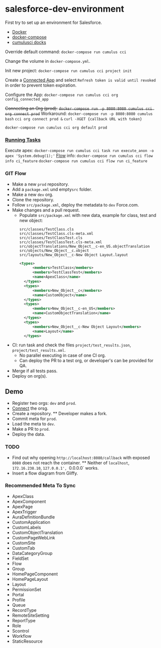 # salesforce-dev-environment
First try to set up an environment for Salesforce.

* [Docker](https://www.docker.com/)
* [docker-compose](https://docs.docker.com/compose/)
* [cumulusci docks](http://cumulusci.readthedocs.io/en/latest/tutorial.html)

Override default command:
`docker-compose run cumulus cci`

Change the volume in `docker-compose.yml`.

Init new project:
`docker-compose run cumulus cci project init`

Create a [Connected App](http://cumulusci.readthedocs.io/en/latest/tutorial.html#part-3-connecting-salesforce-orgs) and select `Refresh token is valid until revoked` in order to prevent token expiration.

Configure the App:
`docker-compose run cumulus cci org config_connected_app`

~~Connecting an Org (prod):~~
~~`docker-compose run -p 8080:8080 cumulus cci org connect prod`~~
Workaround:
`docker-compose run -p 8080:8080 cumulus bash`
`cci org connect prod &`
`curl -XGET {callback URL with token}`

`docker-compose run cumulus cci org default prod`

### [Running Tasks](http://cumulusci.readthedocs.io/en/latest/tutorial.html#part-4-running-tasks)
Execute apex:
`docker-compose run cumulus cci task run execute_anon -o apex 'System.debug(1);'`
[Flow](http://cumulusci.readthedocs.io/en/latest/tutorial.html#part-5-flows) info:
`docker-compose run cumulus cci flow info ci_feature`
`docker-compose run cumulus cci flow run ci_feature`

### GIT Flow
* Make a new `prod` repository.
* Add a `package.xml` und empty`src` folder.
* Make a new `dev` org.
* Clone the repository.
* Follow `src/package.xml`, deploy the metadata to `dev` Force.com.
* Make changes and a pull request.
  * Populate `src/package.xml` with new data, example for class, test and new object:
      ```
      src/classes/TestClass.cls
      src/classes/TestClass.cls-meta.xml
      src/classes/TestClassTest.cls
      src/classes/TestClassTest.cls-meta.xml
      src/objectTranslations/New_Object__c-en_US.objectTranslation
      src/objects/New_Object__c.object
      src/layouts/New_Object__c-New Object Layout.layout
      ```
      ```xml
      <types>
            <members>TestClass</members>
            <members>TestClassTest</members>
            <name>ApexClass</name>
        </types>
        <types>
            <members>New_Object__c</members>
            <name>CustomObject</name>
        </types>
        <types>
            <members>New_Object__c-en_US</members>
            <name>CustomObjectTranslation</name>
        </types>
        <types>
            <members>New_Object__c-New Object Layout</members>
            <name>Layout</name>
        </types>
    ```
* CI: run task and check the files `project/test_results.json`, `project/test_results.xml`.
  * No parallel executing in case of one CI org.
  * Can deploy the PR to a test org, or developer's can be provided for QA.
* Merge if all tests pass.
* Deploy on org(s).

## Demo
* Register two orgs: `dev` and `prod`.
* [Connect](http://cumulusci.readthedocs.io/en/latest/tutorial.html#part-3-connecting-salesforce-orgs) the orsg.
* Create a repository.
** Developer makes a fork.
* Commit meta for `prod`.
* Load the meta to `dev`.
* Make a PR to `prod`.
* Deploy the data.

### TODO
* Find out why opening `http://localhost:8080/callback` with exposed `8080` does not reach the container.
** Neither of `localhost`, `172.16.238.10`, `127.0.0.1', `0.0.0.0` works.
* Insert a flow diagram from Gliffy.

### Recommended Meta To Sync
* ApexClass
* ApexComponent
* ApexPage
* ApexTrigger
* AuraDefinitionBundle
* CustomApplication
* CustomLabels
* CustomObjectTranslation
* CustomPageWebLink
* CustomSite
* CustomTab
* DataCategoryGroup
* FieldSet
* Flow
* Group
* HomePageComponent
* HomePageLayout
* Layout
* PermissionSet
* Portal
* Profile
* Queue
* RecordType
* RemoteSiteSetting
* ReportType
* Role
* Scontrol
* Workflow
* StaticResource